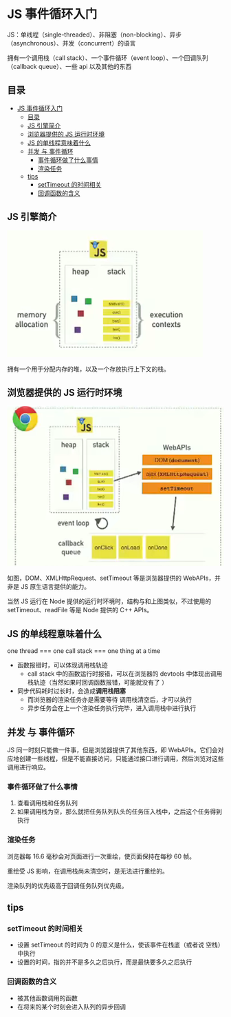 # JS 事件循环入门

JS：单线程（single-threaded）、非阻塞（non-blocking）、异步（asynchronous）、并发（concurrent）的语言

拥有一个调用栈（call stack）、一个事件循环（event loop）、一个回调队列（callback queue）、一些 api 以及其他的东西

## 目录

- [JS 事件循环入门](#js-事件循环入门)
  - [目录](#目录)
  - [JS 引擎简介](#js-引擎简介)
  - [浏览器提供的 JS 运行时环境](#浏览器提供的-js-运行时环境)
  - [JS 的单线程意味着什么](#js-的单线程意味着什么)
  - [并发 与 事件循环](#并发-与-事件循环)
    - [事件循环做了什么事情](#事件循环做了什么事情)
    - [渲染任务](#渲染任务)
  - [tips](#tips)
    - [setTimeout 的时间相关](#settimeout-的时间相关)
    - [回调函数的含义](#回调函数的含义)

## JS 引擎简介

![JS 引擎简介](../00-事件循环%20%20Event%20loop/images/JS%20引擎简介图.png)

拥有一个用于分配内存的堆，以及一个存放执行上下文的栈。

## 浏览器提供的 JS 运行时环境

![浏览器提供的 JS 运行时环境](./images/浏览器提供的%20JS%20运行时环境.png)

如图，DOM、XMLHttpRequest、setTimeout 等是浏览器提供的 WebAPIs，并非是 JS 原生语言提供的能力。

当然 JS 运行在 Node 提供的运行时环境时，结构与和上图类似，不过使用的 setTimeout、readFile 等是 Node 提供的 C++ APIs。

## JS 的单线程意味着什么

one thread === one call stack === one thing at a time

- 函数报错时，可以体现调用栈轨迹
  - call stack 中的函数运行时报错，可以在浏览器的 devtools 中体现出调用栈轨迹（当然如果时回调函数报错，可能就没有了 ）
- 同步代码耗时过长时，会造成**调用栈阻塞**
  - 而浏览器的渲染任务亦是需要等待 调用栈清空后，才可以执行
  - 异步任务会在上一个渲染任务执行完毕，进入调用栈中进行执行

## 并发 与 事件循环

JS 同一时刻只能做一件事，但是浏览器提供了其他东西，即 WebAPIs。它们会对应地创建一些线程，但是不能直接访问，只能通过接口进行调用，然后浏览对这些调用进行响应。

### 事件循环做了什么事情

1. 查看调用栈和任务队列
2. 如果调用栈为空，那么就把任务队列队头的任务压入栈中，之后这个任务得到执行  

### 渲染任务

浏览器每 16.6 毫秒会对页面进行一次重绘，使页面保持在每秒 60 帧。

重绘受 JS 影响，在调用栈尚未清空时，是无法进行重绘的。

渲染队列的优先级高于回调任务队列优先级。

## tips

### setTimeout 的时间相关

- 设置 setTimeout 的时间为 0 的意义是什么，使该事件在栈底（或者说 空栈）中执行
- 设置的时间，指的并不是多久之后执行，而是最快要多久之后执行

### 回调函数的含义

- 被其他函数调用的函数
- 在将来的某个时刻会进入队列的异步回调

